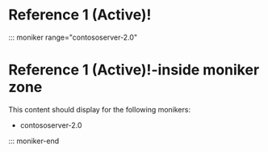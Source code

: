 # Reference 1 (Active)!

::: moniker range="contososerver-2.0"

#  Reference 1 (Active)!-inside moniker zone

This content should display for the following monikers:

* contososerver-2.0

::: moniker-end
